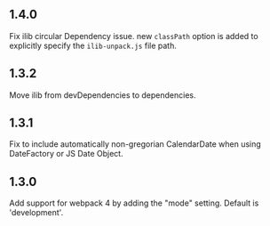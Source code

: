 ## 1.4.0

Fix ilib circular Dependency issue. new `classPath` option is added to explicitly specify the `ilib-unpack.js` file path.

## 1.3.2

Move ilib from devDependencies to dependencies.

## 1.3.1

Fix to include automatically non-gregorian CalendarDate when using DateFactory or JS Date Object.

## 1.3.0

Add support for webpack 4 by adding the "mode" setting. Default is 'development'.
